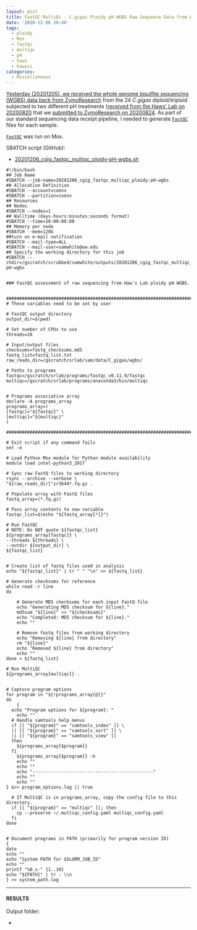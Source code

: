 ```yaml
---
layout: post
title: FastQC-MultiQc - C.gigas Ploidy pH WGBS Raw Sequence Data from Haws Lab on Mox
date: '2020-12-06 20:46'
tags:
  - ploidy
  - Mox
  - fastqc
  - multiqc
  - pH
  - haws
  - hawaii
categories:
  - Miscellaneous
---
```

[Yesterday (20201205), we received the whole genome bisulfite sequencing (WGBS) data back from ZymoResearch](https://robertslab.github.io/sams-notebook/2020/12/05/Data-Received-C.gigas-Diploid-Triploid-pH-Treatments-Ctenidia-WGBS-from-ZymoResearch.html) from the 24 _C.gigas_ diploid/triploid subjected to two different pH treatments ([received from the Haws' Lab on 20200820](https://robertslab.github.io/sams-notebook/2020/08/20/Samples-Received-C.gigas-High-Low-pH-Triploid-Diploid-from-Maria-Haws-Lab.html) that we [submitted to ZymoResearch on 20200824](https://robertslab.github.io/sams-notebook/2020/08/24/Sample-Submitted-C.gigas-Diploid-Triploid-pH-Treatments-Ctenidia-to-ZymoResearch-for-WGBS.html). As part of our standard sequencing data receipt pipeline, I needed to generate [`FastQC`](https://www.bioinformatics.babraham.ac.uk/projects/fastqc/) files for each sample.

[`FastQC`](https://www.bioinformatics.babraham.ac.uk/projects/fastqc/) was run on Mox.

SBATCH script (GitHub):

- [20201206_cgig_fastqc_multiqc_ploidy-pH-wgbs.sh](https://github.com/RobertsLab/sams-notebook/blob/master/sbatch_scripts/20201206_cgig_fastqc_multiqc_ploidy-pH-wgbs.sh)

```shell
#!/bin/bash
## Job Name
#SBATCH --job-name=20201206_cgig_fastqc_multiqc_ploidy-pH-wgbs
## Allocation Definition
#SBATCH --account=coenv
#SBATCH --partition=coenv
## Resources
## Nodes
#SBATCH --nodes=1
## Walltime (days-hours:minutes:seconds format)
#SBATCH --time=10-00:00:00
## Memory per node
#SBATCH --mem=120G
##turn on e-mail notification
#SBATCH --mail-type=ALL
#SBATCH --mail-user=samwhite@uw.edu
## Specify the working directory for this job
#SBATCH --chdir=/gscratch/scrubbed/samwhite/outputs/20201206_cgig_fastqc_multiqc_ploidy-pH-wgbs


### FastQC assessment of raw sequencing from Haw's Lab ploidy pH WGBS.


###################################################################################
# These variables need to be set by user

# FastQC output directory
output_dir=$(pwd)

# Set number of CPUs to use
threads=28

# Input/output files
checksums=fastq_checksums.md5
fastq_list=fastq_list.txt
raw_reads_dir=/gscratch/srlab/sam/data/C_gigas/wgbs/

# Paths to programs
fastqc=/gscratch/srlab/programs/fastqc_v0.11.9/fastqc
multiqc=/gscratch/srlab/programs/anaconda3/bin/multiqc


# Programs associative array
declare -A programs_array
programs_array=(
[fastqc]="${fastqc}" \
[multiqc]="${multiqc}"
)

###################################################################################

# Exit script if any command fails
set -e

# Load Python Mox module for Python module availability
module load intel-python3_2017

# Sync raw FastQ files to working directory
rsync --archive --verbose \
"${raw_reads_dir}"zr3644*.fq.gz .

# Populate array with FastQ files
fastq_array=(*.fq.gz)

# Pass array contents to new variable
fastqc_list=$(echo "${fastq_array[*]}")

# Run FastQC
# NOTE: Do NOT quote ${fastqc_list}
${programs_array[fastqc]} \
--threads ${threads} \
--outdir ${output_dir} \
${fastqc_list}


# Create list of fastq files used in analysis
echo "${fastqc_list}" | tr " " "\n" >> ${fastq_list}

# Generate checksums for reference
while read -r line
do

	# Generate MD5 checksums for each input FastQ file
	echo "Generating MD5 checksum for ${line}."
	md5sum "${line}" >> "${checksums}"
	echo "Completed: MD5 checksum for ${line}."
	echo ""

	# Remove fastq files from working directory
	echo "Removing ${line} from directory"
	rm "${line}"
	echo "Removed ${line} from directory"
	echo ""
done < ${fastq_list}

# Run MultiQC
${programs_array[multiqc]} .


# Capture program options
for program in "${!programs_array[@]}"
do
	{
  echo "Program options for ${program}: "
	echo ""
  # Handle samtools help menus
  if [[ "${program}" == "samtools_index" ]] \
  || [[ "${program}" == "samtools_sort" ]] \
  || [[ "${program}" == "samtools_view" ]]
  then
    ${programs_array[$program]}
  fi
	${programs_array[$program]} -h
	echo ""
	echo ""
	echo "----------------------------------------------"
	echo ""
	echo ""
} &>> program_options.log || true

  # If MultiQC is in programs_array, copy the config file to this directory.
  if [[ "${program}" == "multiqc" ]]; then
  	cp --preserve ~/.multiqc_config.yaml multiqc_config.yaml
  fi
done


# Document programs in PATH (primarily for program version ID)
{
date
echo ""
echo "System PATH for $SLURM_JOB_ID"
echo ""
printf "%0.s-" {1..10}
echo "${PATH}" | tr : \\n
} >> system_path.log
```


---

#### RESULTS

Output folder:

- []()
